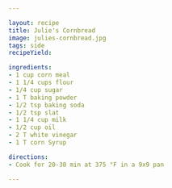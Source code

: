 ```yaml
---

layout: recipe
title: Julie's Cornbread
image: julies-cornbread.jpg
tags: side
recipeYield:

ingredients:
- 1 cup corn meal
- 1 1/4 cups flour
- 1/4 cup sugar
- 1 T baking powder
- 1/2 tsp baking soda
- 1/2 tsp slat
- 1 1/4 cup milk
- 1/2 cup oil
- 2 T white vinegar
- 1 T corn Syrup

directions:
- Cook for 20-30 min at 375 °F in a 9x9 pan

---
```


